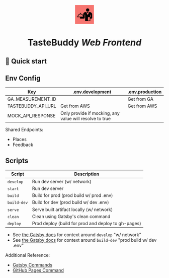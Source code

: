 <p align="center">
  <a href="https://tastebuddy.williamcougan.com/">
    <img alt="TasteBuddy" src="src/images/icon.jpg" width="60" />
  </a>
</p>
<h1 align="center">
  TasteBuddy <em>Web Frontend</em>
</h1>

## 🚀 Quick start

## Env Config

| Key                | .env.development                                        | .env.production |
| ------------------ | ------------------------------------------------------- | --------------- |
| GA_MEASUREMENT_ID  |                                                         | Get from GA     |
| TASTEBUDDY_API_URL | Get from AWS                                            | Get from AWS    |
| MOCK_API_RESPONSE  | Only provide if mocking, any value will resolve to true |                 |

Shared Endpoints:

- Places
- Feedback

## Scripts

| Script      | Description                                         |
| ----------- | --------------------------------------------------- |
| `develop`   | Run dev server (w/ network)                         |
| `start`     | Run dev server                                      |
| `build`     | Build for prod (prod build w/ prod .env)            |
| `build-dev` | Build for dev (prod build w/ dev .env)              |
| `serve`     | Serve built artifact locally (w/ network)           |
| `clean`     | Clean using Gatsby's clean command                  |
| `deploy`    | Prod deploy (build for prod and deploy to gh-pages) |

- See [the Gatsby docs](https://www.gatsbyjs.com/docs/reference/gatsby-cli/#develop) for context around `develop` "w/ network"
- See [the Gatsby docs](https://www.gatsbyjs.com/docs/how-to/local-development/environment-variables/#additional-environments-staging-test-etc) for context around `build-dev` "prod build w/ dev .env"

Additional Reference:

- [Gatsby Commands](https://www.gatsbyjs.com/docs/reference/gatsby-cli/)
- [GitHub Pages Command](https://github.com/tschaub/gh-pages)
